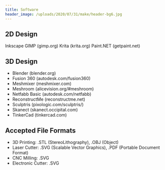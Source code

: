```yaml
---
title: Software
header_image: /uploads/2020/07/31/make/header-bg6.jpg
---
```


## 2D Design
Inkscape
GIMP (gimp.org)
Krita (krita.org)
Paint.NET (getpaint.net) 

## 3D Design
- Blender (blender.org) 
- Fusion 360 (autodesk.com/fusion360)
- Meshmixer (meshmixer.com)
- Meshroom (alicevision.org/#meshroom)
- Netfabb Basic (autodesk.com/netfabb)
- ReconstructMe (reconstructme.net)
- Sculptris (pixologic.com/sculptris/)
- Skanect (skanect.occipital.com) 
- TinkerCad (tinkercad.com)

## Accepted File Formats

- 3D Printing: .STL (StereoLithography), .OBJ (Object)
- Laser Cutter: .SVG (Scalable Vector Graphics), .PDF (Portable Document Format)
- CNC Milling: .SVG
- Electronic Cutter: .SVG

